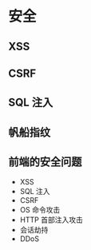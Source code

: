# 安全

## XSS

## CSRF

## SQL 注入

## 帆船指纹

## 前端的安全问题

* XSS
* SQL 注入
* CSRF
* OS 命令攻击
* HTTP 首部注入攻击
* 会话劫持
* DDoS